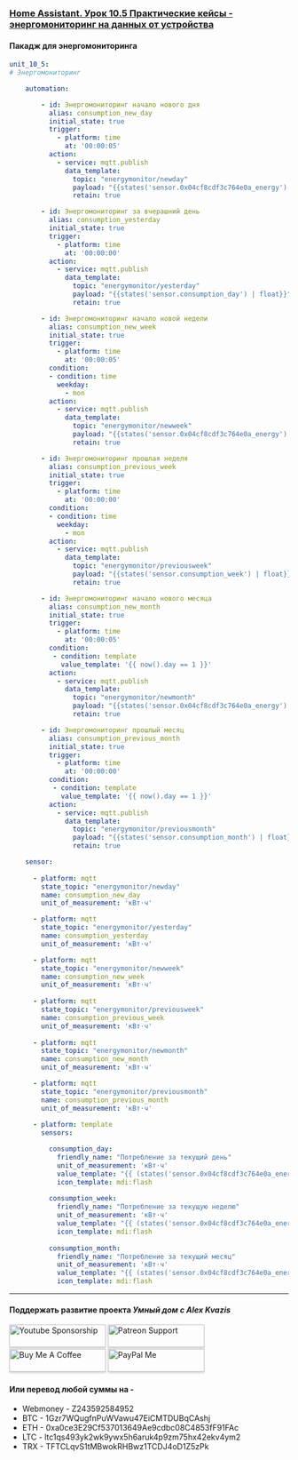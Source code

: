 ### [Home Assistant. Урок 10.5 Практические кейсы - энергомониторинг на данных от устройства](https://youtu.be/t-AhgPKRpAA)

#### Пакадж для энергомониторинга

```yaml
unit_10_5:
# Энергомониторинг

    automation:

        - id: Энергомониторинг начало нового дня
          alias: consumption_new_day
          initial_state: true
          trigger:
            - platform: time
              at: '00:00:05'
          action: 
            - service: mqtt.publish
              data_template:                
                topic: "energymonitor/newday"
                payload: "{{states('sensor.0x04cf8cdf3c764e0a_energy') | float}}"
                retain: true

        - id: Энергомониторинг за вчерашний день
          alias: consumption_yesterday
          initial_state: true
          trigger:
            - platform: time
              at: '00:00:00'
          action: 
            - service: mqtt.publish
              data_template:                
                topic: "energymonitor/yesterday"
                payload: "{{states('sensor.consumption_day') | float}}"
                retain: true

        - id: Энергомониторинг начало новой недели
          alias: consumption_new_week
          initial_state: true
          trigger:
            - platform: time
              at: '00:00:05'
          condition:
          - condition: time
            weekday:
              - mon
          action: 
            - service: mqtt.publish
              data_template:                
                topic: "energymonitor/newweek"
                payload: "{{states('sensor.0x04cf8cdf3c764e0a_energy') | float}}"
                retain: true

        - id: Энергомониторинг прошлая неделя
          alias: consumption_previous_week
          initial_state: true
          trigger:
            - platform: time
              at: '00:00:00'
          condition:
          - condition: time
            weekday:
              - mon
          action: 
            - service: mqtt.publish
              data_template:                
                topic: "energymonitor/previousweek"
                payload: "{{states('sensor.consumption_week') | float}}"
                retain: true

        - id: Энергомониторинг начало нового месяца
          alias: consumption_new_month
          initial_state: true
          trigger:
            - platform: time
              at: '00:00:05'
          condition:
           - condition: template
             value_template: '{{ now().day == 1 }}'
          action: 
            - service: mqtt.publish
              data_template:                
                topic: "energymonitor/newmonth"
                payload: "{{states('sensor.0x04cf8cdf3c764e0a_energy') | float}}"
                retain: true

        - id: Энергомониторинг прошлый месяц
          alias: consumption_previous_month
          initial_state: true
          trigger:
            - platform: time
              at: '00:00:00'
          condition:
           - condition: template
             value_template: '{{ now().day == 1 }}'
          action: 
            - service: mqtt.publish
              data_template:                
                topic: "energymonitor/previousmonth"
                payload: "{{states('sensor.consumption_month') | float}}"
                retain: true

    sensor:
    
      - platform: mqtt
        state_topic: "energymonitor/newday"
        name: consumption_new_day
        unit_of_measurement: 'кВт⋅ч'

      - platform: mqtt
        state_topic: "energymonitor/yesterday"
        name: consumption_yesterday
        unit_of_measurement: 'кВт⋅ч'

      - platform: mqtt
        state_topic: "energymonitor/newweek"
        name: consumption_new_week
        unit_of_measurement: 'кВт⋅ч'
        
      - platform: mqtt
        state_topic: "energymonitor/previousweek"
        name: consumption_previous_week
        unit_of_measurement: 'кВт⋅ч'
        
      - platform: mqtt
        state_topic: "energymonitor/newmonth"
        name: consumption_new_month
        unit_of_measurement: 'кВт⋅ч'        

      - platform: mqtt
        state_topic: "energymonitor/previousmonth"
        name: consumption_previous_month
        unit_of_measurement: 'кВт⋅ч'
        
      - platform: template
        sensors:

          consumption_day:
            friendly_name: "Потребление за текущий день"
            unit_of_measurement: 'кВт⋅ч'
            value_template: "{{ (states('sensor.0x04cf8cdf3c764e0a_energy') | float - (states('sensor.consumption_new_day') | float))|round(2) }}"
            icon_template: mdi:flash 
            
          consumption_week:
            friendly_name: "Потребление за текущую неделю"
            unit_of_measurement: 'кВт⋅ч'
            value_template: "{{ (states('sensor.0x04cf8cdf3c764e0a_energy') | float - (states('sensor.consumption_new_week') | float))|round(2) }}"
            icon_template: mdi:flash             
            
          consumption_month:
            friendly_name: "Потребление за текущий месяц"
            unit_of_measurement: 'кВт⋅ч'
            value_template: "{{ (states('sensor.0x04cf8cdf3c764e0a_energy') | float - (states('sensor.consumption_new_month') | float))|round(2) }}"
            icon_template: mdi:flash             
```
____
#### Поддержать развитие проекта *Умный дом с Alex Kvazis*    
<a href="https://www.youtube.com/channel/UCcq9onYHbs6go3kDpfBoqhg/join" target="_blank"><img src="https://raw.githubusercontent.com/kvazis/training/master/lessons/img/youtube.png" alt="Youtube Sponsorship" style="height: 41px !important;width: 174px !important;box-shadow: 0px 3px 2px 0px rgba(190, 190, 190, 0.5) !important;-webkit-box-shadow: 0px 3px 2px 0px rgba(190, 190, 190, 0.5) !important;" ></a>
<a href="https://www.patreon.com/alex_kvazis" target="_blank"><img src="https://raw.githubusercontent.com/kvazis/training/master/lessons/img/patreon-button.png" alt="Patreon Support" style="height: 41px !important;width: 174px !important;box-shadow: 0px 3px 2px 0px rgba(190, 190, 190, 0.5) !important;-webkit-box-shadow: 0px 3px 2px 0px rgba(190, 190, 190, 0.5) !important;" ></a>
<a href="https://www.buymeacoffee.com/greatkvazis" target="_blank"><img src="https://raw.githubusercontent.com/kvazis/training/master/lessons/img/buymeacoffee.png" alt="Buy Me A Coffee" style="height: 41px !important;width: 174px !important;box-shadow: 0px 3px 2px 0px rgba(190, 190, 190, 0.5) !important;-webkit-box-shadow: 0px 3px 2px 0px rgba(190, 190, 190, 0.5) !important;" ></a>
<a href="https://www.paypal.com/paypalme/greatkvazis" target="_blank"><img src="https://raw.githubusercontent.com/kvazis/training/master/lessons/img/paypal.png" alt="PayPal Me" style="height: 41px !important;width: 174px !important;box-shadow: 0px 3px 2px 0px rgba(190, 190, 190, 0.5) !important;-webkit-box-shadow: 0px 3px 2px 0px rgba(190, 190, 190, 0.5) !important;" ></a>

#### Или перевод любой суммы на -     
* Webmoney - Z243592584952
* BTC - 1Gzr7WQugfnPuWVawu47EiCMTDUBqCAshj
* ETH - 0xa0ce3E29Cf537013649Ae9cdbc08C4853fF91FAc
* LTC - ltc1qs493yk2wk9ywx5h6aruk4p9zm75hx42ekv4ym2
* TRX - TFTCLqvS1tMBwokRHBwz1TCDJ4oD1Z5zPk